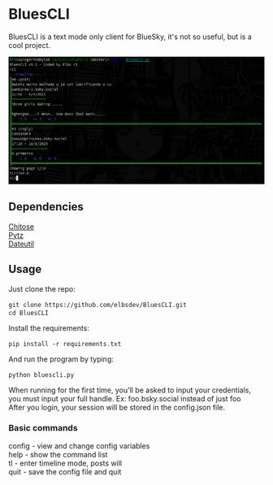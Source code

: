 # BluesCLI
BluesCLI is a text mode only client for BlueSky, it's not so useful, but is a cool project.

![the program running](git-images/img01.png)

## Dependencies
[Chitose](https://github.com/mnogu/chitose)<br>
[Pytz](https://pypi.org/project/pytz/)<br>
[Dateutil](https://github.com/dateutil/dateutil)<br>

## Usage
Just clone the repo:

    git clone https://github.com/elbsdev/BluesCLI.git
    cd BluesCLI

Install the requirements:

    pip install -r requirements.txt

And run the program by typing:

    python bluescli.py

When running for the first time, you'll be asked to input your credentials, you must input your full handle. Ex: foo.bsky.social instead of just foo  
After you login, your session will be stored in the config.json file.

### Basic commands
config - view and change config variables  
help - show the command list  
tl - enter timeline mode, posts will  
quit - save the config file and quit